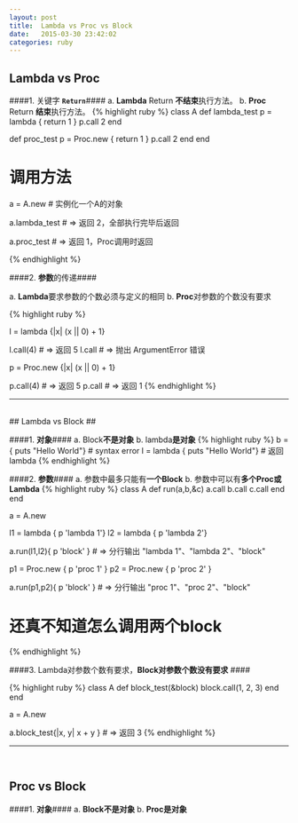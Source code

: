 ```yaml
---
layout: post
title:  Lambda vs Proc vs Block
date:   2015-03-30 23:42:02
categories: ruby
---
```

## Lambda vs Proc

####1. 关键字&nbsp;**`Return`**####
a.  **Lambda** Return **不结束**执行方法。
b.  **Proc** Return **结束**执行方法。
{% highlight ruby %}
class A
  def lambda_test
    p = lambda { return 1 }
    p.call
    2
  end

  def proc_test
    p = Proc.new { return 1 }
    p.call
    2
  end
end

# 调用方法

a = A.new # 实例化一个A的对象

a.lambda_test # => 返回 2，全部执行完毕后返回

a.proc_test # => 返回 1，Proc调用时返回

{% endhighlight %}

####2. **参数**的传递####

a. **Lambda**要求参数的个数必须与定义的相同
b. **Proc**对参数的个数没有要求

{% highlight ruby %}

l = lambda {|x| (x || 0) + 1}

l.call(4) # => 返回 5
l.call    # => 抛出 ArgumentError 错误

p = Proc.new {|x| (x || 0) + 1}

p.call(4) # => 返回 5
p.call    # => 返回 1
{% endhighlight %}
- - -
<br/>
## Lambda vs Block ##

####1. **对象**####
a. Block**不是对象**
b. lambda**是对象**
{% highlight ruby %}
b = { puts "Hello World"}   # syntax error
l = lambda { puts "Hello World"}   # 返回 lambda
{% endhighlight %}

####2. **参数**####
a. 参数中最多只能有**一个Block**
b. 参数中可以有**多个Proc或Lambda**
{% highlight ruby %}
class A
  def run(a,b,&c)
    a.call
    b.call
    c.call
  end
end

a = A.new

l1 = lambda { p 'lambda 1'}
l2 = lambda { p 'lambda 2'}

a.run(l1,l2){ p 'block' } # => 分行输出 "lambda 1"、"lambda 2"、"block"

p1 = Proc.new { p 'proc 1' }
p2 = Proc.new { p 'proc 2' }

a.run(p1,p2){ p 'block' } # => 分行输出 "proc 1"、"proc 2"、"block"

# 还真不知道怎么调用两个block

{% endhighlight %}

####3. Lambda对参数个数有要求，**Block对参数个数没有要求** ####

{% highlight ruby %}
class A
  def block_test(&block)
    block.call(1, 2, 3)
  end
end

a = A.new

a.block_test{|x, y| x + y } # => 返回 3
{% endhighlight %}

- - -
<br>

## Proc vs Block ##

####1. **对象**####
a. **Block不是对象**
b. **Proc是对象**
